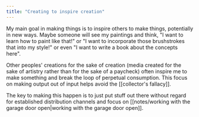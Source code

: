 ```yaml
---
title: "Creating to inspire creation"
---
```


My main goal in making things is to inspire others to make things, potentially in new ways. Maybe someone will see my paintings and think, "I want to learn how to paint like that!" or "I want to incorporate those brushstrokes that into my style!" or even "I want to write a book about the concepts here". 

Other peoples' creations for the sake of creation (media created for the sake of artistry rather than for the sake of a paycheck) often inspire me to make something and break the loop of perpetual consumption. This focus on making output out of input helps avoid the [[collector's fallacy]].

The key to making this happen is to just put stuff out there without regard for established distribution channels and focus on [[notes/working with the garage door open|working with the garage door open]].
